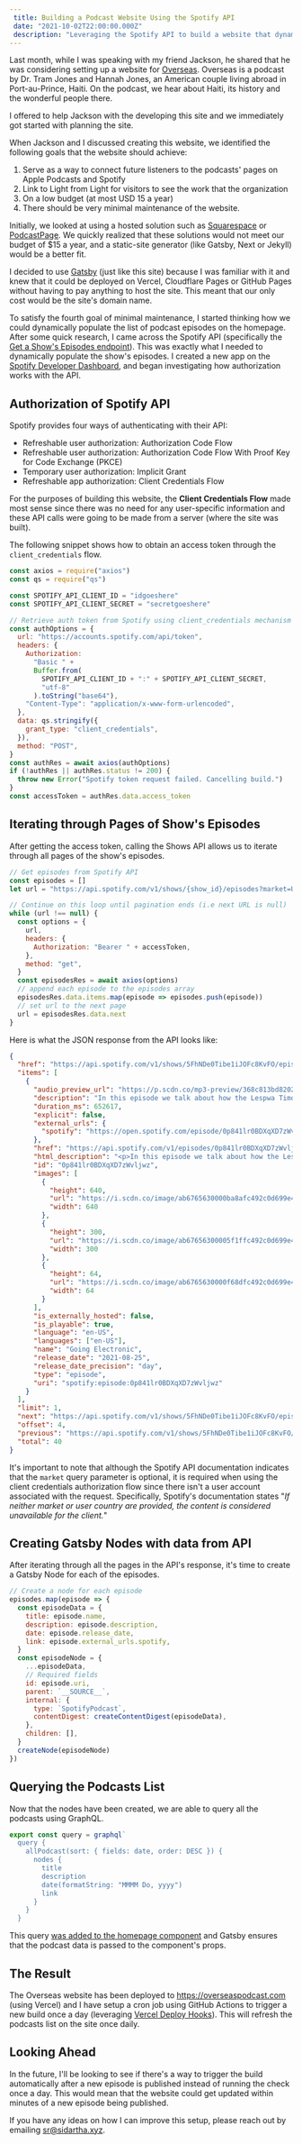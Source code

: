 ```yaml
---
 title: Building a Podcast Website Using the Spotify API
 date: "2021-10-02T22:00:00.000Z"
 description: "Leveraging the Spotify API to build a website that dynamically updates the podcasts' episode list."
---
```


Last month, while I was speaking with my friend Jackson, he shared that he was considering setting up a website for [Overseas](https://open.spotify.com/show/5FhNDe0Tibe1iJOFc8KvFO). Overseas is a podcast by Dr. Tram Jones and Hannah Jones, an American couple living abroad in Port-au-Prince, Haiti. On the podcast, we hear about Haiti, its history and the wonderful people there.

I offered to help Jackson with the developing this site and we immediately got started with planning the site. 

When Jackson and I discussed creating this website, we identified the following goals that the website should achieve:

1. Serve as a way to connect future listeners to the podcasts' pages on Apple Podcasts and Spotify
1. Link to Light from Light for visitors to see the work that the organization
1. On a low budget (at most USD 15 a year)
1. There should be very minimal maintenance of the website.

Initially, we looked at using a hosted solution such as [Squarespace](https://www.squarespace.com/website-design) or [PodcastPage](https://podcastpage.io). We quickly realized that these solutions would not meet our budget of $15 a year, and a static-site generator (like Gatsby, Next or Jekyll) would be a better fit.

I decided to use [Gatsby](https://www.gatsbyjs.com) (just like this site) because I was familiar with it and knew that it could be deployed on Vercel, Cloudflare Pages or GitHub Pages without having to pay anything to host the site. This meant that our only cost would be the site's domain name. 

To satisfy the fourth goal of minimal maintenance, I started thinking how we could dynamically populate the list of podcast episodes on the homepage. After some quick research, I came across the Spotify API (specifically the [Get a Show's Episodes endpoint](https://developer.spotify.com/documentation/web-api/reference/#endpoint-get-a-shows-episodes)). This was exactly what I needed to dynamically populate the show's episodes. I created a new app on the [Spotify Developer Dashboard](https://developer.spotify.com/dashboard/applications), and began investigating how authorization works with the API.

## Authorization of Spotify API

Spotify provides four ways of authenticating with their API:

- Refreshable user authorization: Authorization Code Flow
- Refreshable user authorization: Authorization Code Flow With Proof Key for Code Exchange (PKCE)
- Temporary user authorization: Implicit Grant
- Refreshable app authorization: Client Credentials Flow

For the purposes of building this website, the **Client Credentials Flow** made most sense since there was no need for any user-specific information and these API calls were going to be made from a server (where the site was built).

The following snippet shows how to obtain an access token through the `client_credentials` flow.

```javascript
const axios = require("axios")
const qs = require("qs")

const SPOTIFY_API_CLIENT_ID = "idgoeshere"
const SPOTIFY_API_CLIENT_SECRET = "secretgoeshere"

// Retrieve auth token from Spotify using client_credentials mechanism
const authOptions = {
  url: "https://accounts.spotify.com/api/token",
  headers: {
    Authorization:
      "Basic " +
      Buffer.from(
        SPOTIFY_API_CLIENT_ID + ":" + SPOTIFY_API_CLIENT_SECRET,
        "utf-8"
      ).toString("base64"),
    "Content-Type": "application/x-www-form-urlencoded",
  },
  data: qs.stringify({
    grant_type: "client_credentials",
  }),
  method: "POST",
}
const authRes = await axios(authOptions)
if (!authRes || authRes.status != 200) {
  throw new Error("Spotify token request failed. Cancelling build.")
}
const accessToken = authRes.data.access_token
```

## Iterating through Pages of Show's Episodes

After getting the access token, calling the Shows API allows us to iterate through all pages of the show's episodes.

```javascript
// Get episodes from Spotify API
const episodes = []
let url = "https://api.spotify.com/v1/shows/{show_id}/episodes?market=US"

// Continue on this loop until pagination ends (i.e next URL is null)
while (url !== null) {
  const options = {
    url,
    headers: {
      Authorization: "Bearer " + accessToken,
    },
    method: "get",
  }
  const episodesRes = await axios(options)
  // append each episode to the episodes array
  episodesRes.data.items.map(episode => episodes.push(episode))
  // set url to the next page
  url = episodesRes.data.next
}
```

Here is what the JSON response from the API looks like:

```json
{
  "href": "https://api.spotify.com/v1/shows/5FhNDe0Tibe1iJOFc8KvFO/episodes?offset=4&limit=1&market=US",
  "items": [
    {
      "audio_preview_url": "https://p.scdn.co/mp3-preview/368c813bd82026b8419d28e826d985cb1ff592dc",
      "description": "In this episode we talk about how the Lespwa Timoun moved from paper to electronic.  And wait...before you tune out and think it is boring, remember that everything in Haiti is anything but mundane.",
      "duration_ms": 652617,
      "explicit": false,
      "external_urls": {
        "spotify": "https://open.spotify.com/episode/0p841lr0BDXqXD7zWvljwz"
      },
      "href": "https://api.spotify.com/v1/episodes/0p841lr0BDXqXD7zWvljwz",
      "html_description": "<p>In this episode we talk about how the Lespwa Timoun moved from paper to electronic.  And wait...before you tune out and think it is boring, remember that everything in Haiti is anything but mundane.</p>",
      "id": "0p841lr0BDXqXD7zWvljwz",
      "images": [
        {
          "height": 640,
          "url": "https://i.scdn.co/image/ab6765630000ba8afc492c0d699e4076e8e32ff7",
          "width": 640
        },
        {
          "height": 300,
          "url": "https://i.scdn.co/image/ab67656300005f1ffc492c0d699e4076e8e32ff7",
          "width": 300
        },
        {
          "height": 64,
          "url": "https://i.scdn.co/image/ab6765630000f68dfc492c0d699e4076e8e32ff7",
          "width": 64
        }
      ],
      "is_externally_hosted": false,
      "is_playable": true,
      "language": "en-US",
      "languages": ["en-US"],
      "name": "Going Electronic",
      "release_date": "2021-08-25",
      "release_date_precision": "day",
      "type": "episode",
      "uri": "spotify:episode:0p841lr0BDXqXD7zWvljwz"
    }
  ],
  "limit": 1,
  "next": "https://api.spotify.com/v1/shows/5FhNDe0Tibe1iJOFc8KvFO/episodes?offset=5&limit=1&market=US",
  "offset": 4,
  "previous": "https://api.spotify.com/v1/shows/5FhNDe0Tibe1iJOFc8KvFO/episodes?offset=3&limit=1&market=US",
  "total": 40
}
```

It's important to note that although the Spotify API documentation indicates that the `market` query parameter is optional, it is required when using the client credentials authorization flow since there isn't a user account associated with the request. Specifically, Spotify's documentation states "_If neither market or user country are provided, the content is considered unavailable for the client._"

## Creating Gatsby Nodes with data from API

After iterating through all the pages in the API's response, it's time to create a Gatsby Node for each of the episodes.

```javascript
// Create a node for each episode
episodes.map(episode => {
  const episodeData = {
    title: episode.name,
    description: episode.description,
    date: episode.release_date,
    link: episode.external_urls.spotify,
  }
  const episodeNode = {
    ...episodeData,
    // Required fields
    id: episode.uri,
    parent: `__SOURCE__`,
    internal: {
      type: `SpotifyPodcast`,
      contentDigest: createContentDigest(episodeData),
    },
    children: [],
  }
  createNode(episodeNode)
})
```

## Querying the Podcasts List

Now that the nodes have been created, we are able to query all the podcasts using GraphQL.

```javascript
export const query = graphql`
  query {
    allPodcast(sort: { fields: date, order: DESC }) {
      nodes {
        title
        description
        date(formatString: "MMMM Do, yyyy")
        link
      }
    }
  }
```

This query [was added to the homepage component](https://www.gatsbyjs.com/docs/how-to/querying-data/page-query/) and Gatsby ensures that the podcast data is passed to the component's props. 

## The Result

The Overseas website has been deployed to https://overseaspodcast.com (using Vercel) and I have setup a cron job using GitHub Actions to trigger a new build once a day (leveraging [Vercel Deploy Hooks](https://vercel.com/docs/git/deploy-hooks)). This will refresh the podcasts list on the site once daily.

## Looking Ahead

In the future, I'll be looking to see if there's a way to trigger the build automatically after a new episode is published instead of running the check once a day. This would mean that the website could get updated within minutes of a new episode being published.

If you have any ideas on how I can improve this setup, please reach out by emailing sr@sidartha.xyz.  

